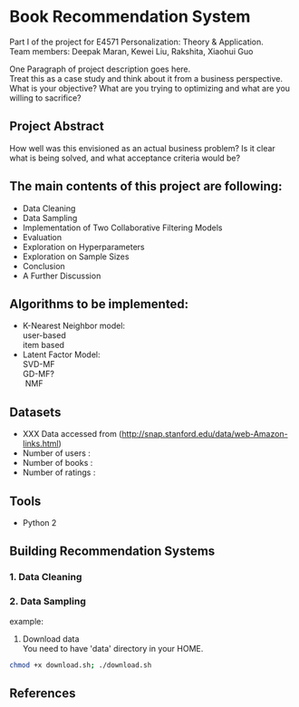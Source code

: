 # Book Recommendation System 
Part I of the project for E4571 Personalization: Theory & Application.  
Team members: Deepak Maran, Kewei Liu, Rakshita, Xiaohui Guo  

One Paragraph of project description goes here.  
Treat this as a case study and think about it from a business perspective. What is your objective? What are you trying to optimizing and what are you willing to sacrifice?  

## Project Abstract
How well was this envisioned as an actual business problem? Is it clear what is being solved, and what acceptance criteria would be?

## The main contents of this project are following:
- Data Cleaning 
- Data Sampling
- Implementation of Two Collaborative Filtering Models
- Evaluation
- Exploration on Hyperparameters
- Exploration on Sample Sizes
- Conclusion
- A Further Discussion

## Algorithms to be implemented:
- K-Nearest Neighbor model:   
  user-based  
  item based
- Latent Factor Model:  
  SVD-MF  
  GD-MF?  
  NMF  

## Datasets
- XXX Data accessed from (http://snap.stanford.edu/data/web-Amazon-links.html)
- Number of users : 
- Number of books : 
- Number of ratings : 

## Tools
- Python 2  

## Building Recommendation Systems  
### 1. Data Cleaning  

### 2. Data Sampling  

example:  
1. Download data  
You need to have 'data' directory in your HOME.  

```bash
chmod +x download.sh; ./download.sh 
```

## References
